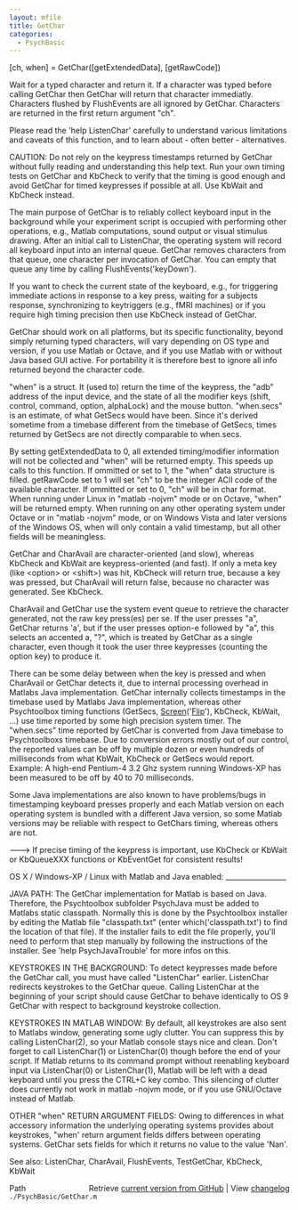```yaml
---
layout: mfile
title: GetChar
categories:
  - PsychBasic
---
```


\[ch, when\] = GetChar\(\[getExtendedData\], \[getRawCode\]\)

Wait for a typed character and return it.  If a character was typed
before calling GetChar then GetChar will return that character immediatly.
Characters flushed by FlushEvents are all ignored by GetChar. Characters
are returned in the first return argument "ch".

Please read the 'help ListenChar' carefully to understand various
limitations and caveats of this function, and to learn about \- often
better \- alternatives.

CAUTION: Do not rely on the keypress timestamps returned by GetChar
without fully reading and understanding this help text. Run your own
timing tests on GetChar and KbCheck to verify that the timing is good
enough and avoid GetChar for timed keypresses if possible at all. Use
KbWait and KbCheck instead.

The main purpose of GetChar is to reliably collect keyboard input in the
background while your experiment script is occupied with performing other
operations, e.g., Matlab computations, sound output or visual stimulus
drawing. After an initial call to ListenChar, the operating system will
record all keyboard input into an internal queue. GetChar removes
characters from that queue, one character per invocation of GetChar. You
can empty that queue any time by calling FlushEvents\('keyDown'\).

If you want to check the current state of the keyboard, e.g., for
triggering immediate actions in response to a key press, waiting for a
subjects response, synchronizing to keytriggers \(e.g., fMRI machines\) or
if you require high timing precision then use KbCheck instead of GetChar.

GetChar should work on all platforms, but its specific functionality,
beyond simply returning typed characters, will vary depending on OS type
and version, if you use Matlab or Octave, and if you use Matlab with or
without Java based GUI active. For portability it is therefore best to
ignore all info returned beyond the character code.

"when" is a struct. It \(used to\) return the time of the keypress, the "adb"
address of the input device, and the state of all the modifier keys
\(shift, control, command, option, alphaLock\) and the mouse button.
"when.secs" is an estimate, of what GetSecs would have been. Since it's
derived sometime from a timebase different from the timebase of GetSecs,
times returned by GetSecs are not directly comparable to when.secs.

By setting getExtendedData to 0, all extended timing/modifier information
will not be collected and "when" will be returned empty.  This speeds up
calls to this function. If ommitted or set to 1, the "when" data
structure is filled.  getRawCode set to 1 will set "ch" to be the integer
ACII code of the available character.  If ommitted or set to 0, "ch" will
be in char format. When running under Linux in "matlab \-nojvm" mode or on
Octave, "when" will be returned empty. When running on any other
operating system under Octave or in "matlab \-nojvm" mode, or on Windows
Vista and later versions of the Windows OS, when will only contain a
valid timestamp, but all other fields will be meaningless.

GetChar and CharAvail are character\-oriented \(and slow\), whereas KbCheck
and KbWait are keypress\-oriented \(and fast\). If only a meta key \(like
<option\> or <shift\>\) was hit, KbCheck will return true, because a key was
pressed, but CharAvail will return false, because no character was
generated. See KbCheck.

CharAvail and GetChar use the system event queue to retrieve the character
generated, not the raw key press\(es\) per se. If the user presses "a",
GetChar returns 'a', but if the user presses option\-e followed by "a",
this selects an accented a, "?", which is treated by GetChar as a single
character, even though it took the user three keypresses \(counting the
option key\) to produce it.

There can be some delay between when the key is pressed and when CharAvail
or GetChar detects it, due to internal processing overhead in Matlabs Java
implementation. GetChar internally collects timestamps in the timebase
used by Matlabs Java implementation, whereas other Psychtoolbox timing functions
\(GetSecs, [Screen](/docs/Screen)\('[Flip](/docs/Flip)'\), KbCheck, KbWait, ...\) use time reported by some
high precision system timer. The "when.secs" time reported by GetChar is
converted from Java timebase to Psychtoolboxs timebase. Due to conversion
errors mostly out of our control, the reported values can be off by
multiple dozen or even hundreds of milliseconds from what KbWait, KbCheck
or GetSecs would report. Example: A high\-end Pentium\-4 3.2 Ghz system
running Windows\-XP has been measured to be off by 40 to 70 milliseconds.

Some Java implementations are also known to have problems/bugs in
timestamping keyboard presses properly and each Matlab version on each
operating system is bundled with a different Java version, so some Matlab
versions may be reliable with respect to GetChars timing, whereas others
are not.

\-\-\-\> If precise timing of the keypress is important, use KbCheck or
KbWait or KbQueueXXX functions or KbEventGet for consistent results\!

OS X / Windows\-XP / Linux with Matlab and Java enabled: \_\_\_\_\_\_\_\_\_\_\_\_\_\_\_\_\_

JAVA PATH: The GetChar implementation for Matlab is based on Java.
Therefore, the Psychtoolbox subfolder PsychJava must be added to Matlabs
static classpath. Normally this is done by the Psychtoolbox installer by
editing the Matlab file "classpath.txt" \(enter which\('classpath.txt'\) to
find the location of that file\). If the installer fails to edit the file
properly, you'll need to perform that step manually by following the
instructions of the installer. See 'help PsychJavaTrouble' for more infos
on this.

KEYSTROKES IN THE BACKGROUND: To detect keypresses made before the
GetChar call, you must have called "ListenChar" earlier.  ListenChar
redirects keystrokes to the GetChar queue. Calling ListenChar at the
beginning of your script should cause GetChar to behave identically
to OS 9 GetChar with respect to background keystroke collection.

KEYSTROKES IN MATLAB WINDOW: By default, all keystrokes are also sent to
Matlabs window, generating some ugly clutter. You can suppress this by
calling ListenChar\(2\), so your Matlab console stays nice and clean. Don't
forget to call ListenChar\(1\) or ListenChar\(0\) though before the end of
your script. If Matlab returns to its command prompt without reenabling
keyboard input via ListenChar\(0\) or ListenChar\(1\), Matlab will be left
with a dead keyboard until you press the CTRL\+C key combo. This silencing
of clutter does currently not work in matlab \-nojvm mode, or if you use
GNU/Octave instead of Matlab.

OTHER "when" RETURN ARGUMENT FIELDS: Owing to differences in what
accessory information the underlying operating systems provides about
keystrokes, "when' return argument fields differs between operating systems.
GetChar sets fields for which it returns no value to the value 'Nan'.

See also: ListenChar, CharAvail, FlushEvents, TestGetChar, KbCheck,
KbWait


<div class="code_header" style="text-align:right;">
  <span style="float:left;">Path&nbsp;&nbsp;</span> <span class="counter">Retrieve <a href=
  "https://raw.github.com/Psychtoolbox-3/Psychtoolbox-3/beta/./PsychBasic/GetChar.m">current version from GitHub</a> | View <a href=
  "https://github.com/Psychtoolbox-3/Psychtoolbox-3/commits/beta/./PsychBasic/GetChar.m">changelog</a></span>
</div>
<div class="code">
  <code>./PsychBasic/GetChar.m</code>
</div>

